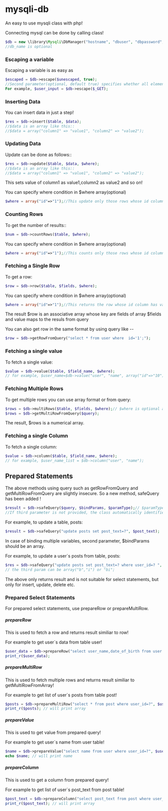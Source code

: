 mysqli-db
=========

An easy to use mysqli class with php!



Connecting mysql can be done by calling class!
```php
$db = new \library\Mysqli\DbManager("hostname", "dbuser", "dbpassword", "db_name"); 
//db_name is optional
```



### Escaping a variable
Escaping a variable is as easy as
```php
$escaped = $db->escape($unescaped, true);
//Second parameter(optional, default true) specifies whether all elements are to be escaped in case of array!
For example, $user_input = $db->escape($_GET);
``` 



### Inserting Data
You can insert data in just a step!
```php
$res = $db->insert($table, $data);
//$data is an array like this::
//$data = array("column1" => "value1", "column2" => "value2");
```    
  
   
### Updating Data   
Update can be done as follows::
```php
$res = $db->update($table, $data, $where);
//$data is an array like this::
//$data = array("column1" => "value1", "column2" => "value2"); 
```
This sets value of column1 as value1,column2 as value2 and so on!


You can specify where condition in $where array(optional)
```php
$where = array("id"=>"1");//This update only those rows whose id column has value 1;
```       
   
 
### Counting Rows    
To get the number of results::   
```php   
$num = $db->countRows($table, $where); 
```  
You can specify where condition in $where array(optional)
```php  
$where = array("id"=>"1");//This counts only those rows whose id column has value 1;
``` 


### Fetching a Single Row  
To get a row:
```php
$row = $db->row($table, $fields, $where);
```  
You can specify where condition in $where array(optional)
```php
$where = array("id"=>"1");//This returns the row whose id column has value 1;
```      
The result $row is an associative array whose key are fields of array $fields and value maps to the resuls from query

   
You can also get row in the same format by using query like --
```php 
$row = $db->getRowFromQuery("select * from user where  id='1';");
```  

### Fetching a single value
To fetch a single value:
```php
$value = $db->value($table, $field_name, $where);
// for example, $user_name=$db->value("user", "name", array("id"=>"10"));
```


### Fetching Multiple Rows 
To get multiple rows you can use array format or from query:
```php 
$rows = $db->multiRows($table, $fields, $where);// $where is optional as always
$rows = $db->getMultiRowFromQuery($query);
```  
The result, $rows is a numerical array.

### Fetching a single Column
To fetch a single column:
```php
$value = $db->column($table, $field_name, $where);
// for example, $user_name_list = $db->column("user", "name");
```



## Prepared Statements
The above methods using query such as getRowFromQuery and getMultiRowFromQuery are slightly insecure. So a new method, safeQuery has been added !

```php 
$result = $db->safeQuery($query, $bindParams, $paramType);// $paramType is optional!
//If third parameter is not provided, the class automatically identifies the param type!
``` 

For example, to update a table, posts: 
```php
$result = $db->safeQuery("update posts set post_text=?", $post_text); 
```

In case of binding multiple variables, second parameter, $bindParams should be an array.

For example, to update a user`s posts from table, posts: 
```php
$res = $db->safeQuery("update posts set post_text=? where user_id=? ", array($post_text, $user_id), "bi");
// the third param can be array("b","i") or "bi";
```


The above only returns result and is not suitable for select statements, but only for insert, update, delete etc.


### Prepared Select  Statements

For prepared select statements, use <span>prepareRow</span> or <span>prepareMultiRow</span>.


##### prepareRow
 
This is used to fetch a row and returns result similiar to row!

For example to get user`s data from table user!
```php
$user_data = $db->prepareRow("select user_name,date_of_birth from user where user_id=?", $user_id, "i");
print_r($user_data);
```



##### prepareMultiRow
 
This is used to fetch multiple rows and returns result similiar to getMultiRowFromArray!

For example to get list of user`s posts from table post!
```php
$posts = $db->prepareMultiRow("select * from post where user_id=?", $user_id, "i");
print_r($posts); // will print array
```



##### prepareValue
 
This is used to get value from prepared query!

For example to get user`s name from user table!
```php
$name = $db->prepareValue("select name from user where user_id=?", $user_id, "i");
echo $name; // will print name
```

##### prepareColumn
 
This is used to get a column from prepared query!

For example to get list of user`s post_text from post table!
```php
$post_text = $db->prepareColumn("select post_text from post where user_id=?", $user_id, "i");
print_r($post_text); // will print array
```

